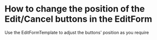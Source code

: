 # How to change the position of the Edit/Cancel buttons in the EditForm


<p>Use the EditFormTemplate to adjust the buttons' position as you require</p>

<br/>


